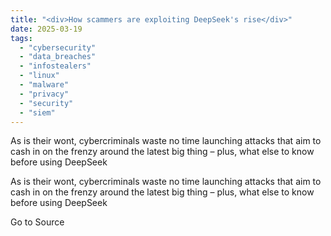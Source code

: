 ```yaml
---
title: "<div>How scammers are exploiting DeepSeek's rise</div>"
date: 2025-03-19
tags: 
  - "cybersecurity"
  - "data_breaches"
  - "infostealers"
  - "linux"
  - "malware"
  - "privacy"
  - "security"
  - "siem"
---
```


As is their wont, cybercriminals waste no time launching attacks that aim to cash in on the frenzy around the latest big thing – plus, what else to know before using DeepSeek

As is their wont, cybercriminals waste no time launching attacks that aim to cash in on the frenzy around the latest big thing – plus, what else to know before using DeepSeek

Go to Source
